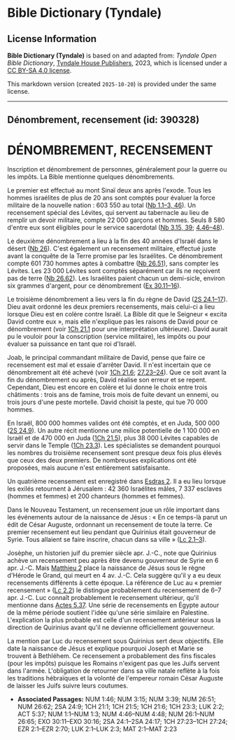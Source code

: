 # Bible Dictionary (Tyndale)

## License Information

**Bible Dictionary (Tyndale)** is based on and adapted from: _Tyndale Open Bible Dictionary_, [Tyndale House Publishers](https://tyndaleopenresources.com/), 2023, which is licensed under a [CC BY-SA 4.0 license](https://creativecommons.org/licenses/by-sa/4.0/legalcode.en).

This markdown version (created `2025-10-20`) is provided under the same license.



--------------------------------

## Dénombrement, recensement (id: 390328)

DÉNOMBREMENT, RECENSEMENT
=========================

Inscription et dénombrement de personnes, généralement pour la guerre ou les impôts. La Bible mentionne quelques dénombrements.

Le premier est effectué au mont Sinaï deux ans après l'exode. Tous les hommes israélites de plus de 20 ans sont comptés pour évaluer la force militaire de la nouvelle nation : 603 550 au total ([Nb 1\.1–3, 46](https://ref.ly/Num1:1-Num1:3)). Un recensement spécial des Lévites, qui servent au tabernacle au lieu de remplir un devoir militaire, compte 22 000 garçons et hommes. Seuls 8 580 d'entre eux sont éligibles pour le service sacerdotal ([Nb 3\.15, 39](https://ref.ly/Num3:15,Num3:39); [4\.46–48](https://ref.ly/Num4:46-Num4:48)).

Le deuxième dénombrement a lieu à la fin des 40 années d'Israël dans le désert ([Nb 26](https://ref.ly/Num26:1-Num26:65)). C'est également un recensement militaire, effectué juste avant la conquête de la Terre promise par les Israélites. Ce dénombrement compte 601 730 hommes aptes à combattre ([Nb 26\.51](https://ref.ly/Num26:51)), sans compter les Lévites. Les 23 000 Lévites sont comptés séparément car ils ne reçoivent pas de terre ([Nb 26\.62](https://ref.ly/Num26:62)). Les Israélites paient chacun un demi\-sicle, environ six grammes d'argent, pour ce dénombrement ([Ex 30\.11–16](https://ref.ly/Exod30:11-Exod30:16)).

Le troisième dénombrement a lieu vers la fin du règne de David ([2S 24\.1–17](https://ref.ly/2Sam24:1-2Sam24:17)). Dieu avait ordonné les deux premiers recensements, mais celui\-ci a lieu lorsque Dieu est en colère contre Israël. La Bible dit que le Seigneur « excita David contre eux », mais elle n'explique pas les raisons de David pour ce dénombrement (voir [1Ch 21\.1](https://ref.ly/1Chr21:1) pour une interprétation ultérieure). David aurait pu le vouloir pour la conscription (service militaire), les impôts ou pour évaluer sa puissance en tant que roi d'Israël. 

Joab, le principal commandant militaire de David, pense que faire ce recensement est mal et essaie d'arrêter David. Il n'est incertain que ce dénombrement ait été achevé (voir [1Ch 21\.6](https://ref.ly/1Chr21:6); [27\.23–24](https://ref.ly/1Chr27:23-1Chr27:24)). Que ce soit avant la fin du dénombrement ou après, David réalise son erreur et se repent. Cependant, Dieu est encore en colère et lui donne le choix entre trois châtiments : trois ans de famine, trois mois de fuite devant un ennemi, ou trois jours d'une peste mortelle. David choisit la peste, qui tue 70 000 hommes. 

En Israël, 800 000 hommes valides ont été comptés, et en Juda, 500 000 ([2S 24\.9](https://ref.ly/2Sam24:9)). Un autre récit mentionne une milice potentielle de 1 100 000 en Israël et de 470 000 en Juda ([1Ch 21\.5](https://ref.ly/1Chr21:5)), plus 38 000 Lévites capables de servir dans le Temple ([1Ch 23\.3](https://ref.ly/1Chr23:3)). Les spécialistes se demandent pourquoi les nombres du troisième recensement sont presque deux fois plus élevés que ceux des deux premiers. De nombreuses explications ont été proposées, mais aucune n'est entièrement satisfaisante.

Un quatrième recensement est enregistré dans [Esdras 2](https://ref.ly/Ezra2:1-Ezra2:70). Il a eu lieu lorsque les exilés retournent à Jérusalem : 42 360 Israélites mâles, 7 337 esclaves (hommes et femmes) et 200 chanteurs (hommes et femmes).

Dans le Nouveau Testament, un recensement joue un rôle important dans les événements autour de la naissance de Jésus : « En ce temps\-là parut un édit de César Auguste, ordonnant un recensement de toute la terre. Ce premier recensement eut lieu pendant que Quirinius était gouverneur de Syrie. Tous allaient se faire inscrire, chacun dans sa ville » ([Lc 2\.1–3](https://ref.ly/Luke2:1-Luke2:3)).

Josèphe, un historien juif du premier siècle apr. J.\-C., note que Quirinius achève un recensement peu après être devenu gouverneur de Syrie en 6 apr. J.\-C. Mais [Matthieu 2](https://ref.ly/Matt2:1-Matt2:23) place la naissance de Jésus sous le règne d'Hérode le Grand, qui meurt en 4 av. J.\-C. Cela suggère qu'il y a eu deux recensements différents à cette époque. La référence de Luc au « premier recensement » ([Lc 2\.2](https://ref.ly/Luke2:2)) le distingue probablement du recensement de 6–7 apr. J.\-C. Luc connaît probablement le recensement ultérieur, qu'il mentionne dans [Actes 5\.37](https://ref.ly/Acts5:37). Une série de recensements en Égypte autour de la même période soutient l'idée qu'une série similaire en Palestine. L'explication la plus probable est celle d'un recensement antérieur sous la direction de Quirinius avant qu'il ne devienne officiellement gouverneur.

La mention par Luc du recensement sous Quirinius sert deux objectifs. Elle date la naissance de Jésus et explique pourquoi Joseph et Marie se trouvent à Bethléhem. Ce recensement a probablement des fins fiscales (pour les impôts) puisque les Romains n'exigent pas que les Juifs servent dans l'armée. L'obligation de retourner dans sa ville natale reflète à la fois les traditions hébraïques et la volonté de l'empereur romain César Auguste de laisser les Juifs suivre leurs coutumes.

* **Associated Passages:** NUM 1:46; NUM 3:15; NUM 3:39; NUM 26:51; NUM 26:62; 2SA 24:9; 1CH 21:1; 1CH 21:5; 1CH 21:6; 1CH 23:3; LUK 2:2; ACT 5:37; NUM 1:1–NUM 1:3; NUM 4:46–NUM 4:48; NUM 26:1–NUM 26:65; EXO 30:11–EXO 30:16; 2SA 24:1–2SA 24:17; 1CH 27:23–1CH 27:24; EZR 2:1–EZR 2:70; LUK 2:1–LUK 2:3; MAT 2:1–MAT 2:23

